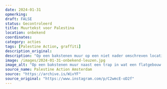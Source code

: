 ```yaml
---
date: 2024-01-31
opmerking: 
draft: FALSE
status: Gecontroleerd
title: Muurtekst voor Palestina
location: onbekend
coordinates: 
category: acties
tags: [Palestine Action, graffiti]
description_original: 
description: "Op een bakstenen muur op een niet nader omschreven locatie zijn met witte spuitverf Engelstalige leuzen in solidariteit met Palestina aangebracht: 'Respecteer bestaan of verwacht verzet' en 'Bevrijd Palestina'."
image: /images/2024-01-31-onbekend-leuzen.jpg
image_alt: "Op een bakstenen muur naast een trap in wat een flatgebouw lijkt te zijn met witte spuitverf Engelstalige leuzen in solidariteit met Palestina aangebracht: 'Respecteer bestaan of verwacht verzet' en 'Bevrijd Palestina'."
source_name: Palestine Action Amsterdam
source: "https://archive.is/WivYF"
source_original: "https://www.instagram.com/p/C2wmcE-oD2f"
---
```

